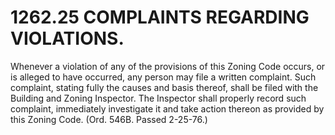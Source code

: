 1262.25 COMPLAINTS REGARDING VIOLATIONS.
========================================

Whenever a violation of any of the provisions of this Zoning Code
occurs, or is alleged to have occurred, any person may file a written
complaint. Such complaint, stating fully the causes and basis thereof,
shall be filed with the Building and Zoning Inspector. The Inspector
shall properly record such complaint, immediately investigate it and
take action thereon as provided by this Zoning Code. (Ord. 546B. Passed
2-25-76.)
